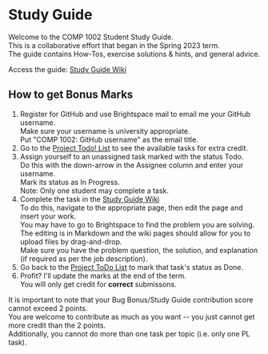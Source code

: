 # Study Guide

Welcome to the COMP 1002 Student Study Guide.
<br>This is a collaborative effort that began in the Spring 2023 term.
<br>The guide contains How-Tos, exercise solutions & hints, and general advice.

Access the guide: [Study Guide Wiki](https://github.com/COMP-1002/Study-Guide/wiki/COMP-1002-Student-Study-Guide)

## How to get Bonus Marks

1. Register for GitHub and use Brightspace mail to email me your GitHub username. 
   <br>Make sure your username is university appropriate.
   <br>Put "COMP 1002: GitHub username" as the email title.
2. Go to the [Project Todo! List](https://github.com/orgs/MUN-COMP-1002/projects/1) to see the available tasks for extra credit.
3. Assign yourself to an unassigned task marked with the status Todo. 
   <br>Do this with the down-arrow in the Assignee column and enter your username.
   <br>Mark its status as In Progress.
   <br>Note: Only one student may complete a task.
4. Complete the task in the [Study Guide Wiki](https://github.com/COMP-1002/Study-Guide/wiki/COMP-1002-Student-Study-Guide)
<br>To do this, navigate to the appropriate page, then edit the page and insert your work.
<br>You may have to go to Brightspace to find the problem you are solving. 
<br>The editing is in Markdown and the wiki pages should allow for you to upload files by drag-and-drop.
<br>Make sure you have the problem question, the solution, and explanation (if required as per the job description).
5. Go back to the [Project ToDo List](https://github.com/orgs/MUN-COMP-1002/projects/1) to mark that task's status as Done.
6. Profit? I'll update the marks at the end of the term.
<br> You will only get credit for **correct** submissons.

It is important to note that your Bug Bonus/Study Guide contribution score cannot exceed 2 points.
<br>You are welcome to contribute as much as you want -- you just cannot get more credit than the 2 points.
<br>Additionally, you cannot do more than one task per topic (i.e. only one PL task).
